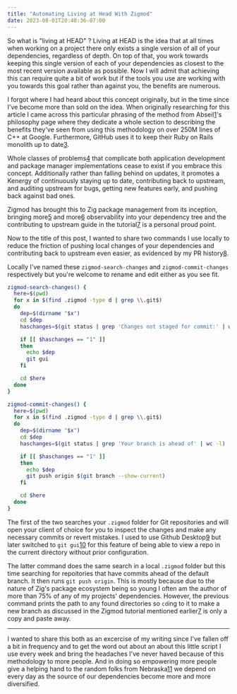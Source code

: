 ```yaml
---
title: "Automating Living at Head With Zigmod"
date: 2023-08-01T20:48:36-07:00
---
```


So what is "living at HEAD" ? Living at HEAD is the idea that at all times when working on a project there only exists a single version of all of your dependencies, regardless of depth. On top of that, you work towards keeping this single version of each of your dependencies as closest to the most recent version available as possible. Now I will admit that achieving this can require quite a bit of work but if the tools you use are working with you towards this goal rather than against you, the benefits are numerous.

I forgot where I had heard about this concept originally, but in the time since I've become more than sold on the idea. When originally researching for this article I came across this particular phrasing of the method from Abseil[1]'s philosophy page where they dedicate a whole section to describing the benefits they've seen from using this methodology on over 250M lines of C++ at Google. Furthermore, GitHub uses it to keep their Ruby on Rails monolith up to date[3].

Whole classes of problems[4] that complicate both application development and package manager implementations cease to exist if you embrace this concept. Additionally rather than falling behind on updates, it promotes a Kenergy of continuously staying up to date, contributing back to upstream, and auditing upstream for bugs, getting new features early, and pushing back against bad ones.

Zigmod has brought this to Zig package management from its inception, bringing more[5] and more[6] observability into your dependency tree and the contributing to upstream guide in the tutorial[7] is a personal proud point.

Now to the title of this post, I wanted to share two commands I use locally to reduce the friction of pushing local changes of your dependencies and contributing back to upstream even easier, as evidenced by my PR history[8].

Locally I've named these `zigmod-search-changes` and `zigmod-commit-changes` respectively but you're welcome to rename and edit either as you see fit.

```bash
zigmod-search-changes() {
  here=$(pwd)
  for x in $(find .zigmod -type d | grep \\.git$)
  do
    dep=$(dirname "$x")
    cd $dep
    haschanges=$(git status | grep 'Changes not staged for commit:' | wc -l)

    if [[ $haschanges == "1" ]]
    then
      echo $dep
      git gui
    fi

    cd $here
  done
}
```

```bash
zigmod-commit-changes() {
  here=$(pwd)
  for x in $(find .zigmod -type d | grep \\.git$)
  do
    dep=$(dirname "$x")
    cd $dep
    haschanges=$(git status | grep 'Your branch is ahead of' | wc -l)

    if [[ $haschanges == "1" ]]
    then
      echo $dep
      git push origin $(git branch --show-current)
    fi

    cd $here
  done
}
```

The first of the two searches your `.zigmod` folder for Git repositories and will open your client of choice for you to inspect the changes and make any necessary commits or revert mistakes. I used to use Github Desktop[9] but later switched to `git gui`[10] for this feature of being able to view a repo in the current directory without prior configuration.

The latter command does the same search in a local `.zigmod` folder but this time searching for repoitories that have commits ahead of the default branch. It then runs `git push origin`. This is mostly because due to the nature of Zig's package ecosystem being so young I often am the author of more than 75% of any of my projects' dependencies. However, the previous command prints the path to any found directories so `cd`ing to it to make a new branch as discussed in the Zigmod tutorial mentioned earlier[7] is only a copy and paste away.

----

I wanted to share this both as an excercise of my writing since I've fallen off a bit in frequency and to get the word out about an about this little script I use every week and bring the headaches I've never haved because of this methodology to more people. And in doing so empowering more people give a helping hand to the random folks from Nebraska[11] we depend on every day as the source of our dependencies become more and more diversified.

[1]: https://abseil.io/
[2]: https://abseil.io/about/philosophy#we-recommend-that-you-choose-to-live-at-head
[3]: https://github.blog/2023-04-06-building-github-with-ruby-and-rails/
[4]: https://jlbp.dev/what-is-a-diamond-dependency-conflict
[5]: https://github.com/nektro/zigmod/blob/master/docs/commands/fetch.md
[6]: https://github.com/nektro/zigmod/blob/master/docs/commands/license_.md
[7]: https://github.com/nektro/zigmod/blob/master/docs/tutorial.md#contributing-to-dependency-upstream
[8]: https://github.com/pulls?q=is%3Apr+author%3Anektro+archived%3Afalse+is%3Aclosed+-user%3Aziglang
[9]: https://desktop.github.com/
[10]: https://git-scm.com/docs/git-gui
[11]: https://xkcd.com/2347/
